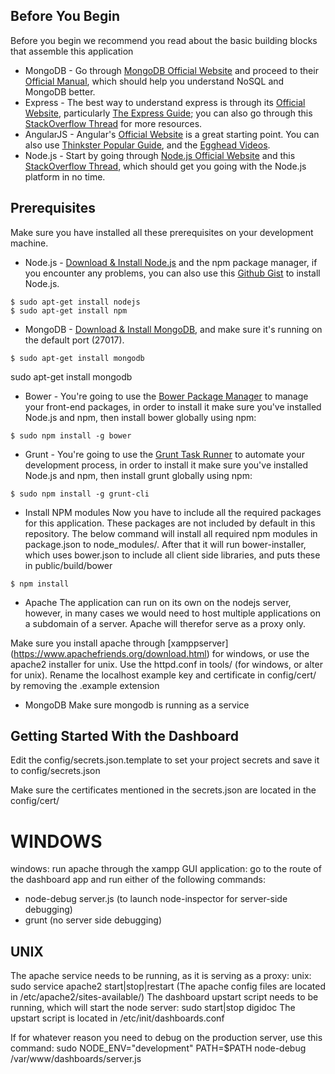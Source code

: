 ## Before You Begin 
Before you begin we recommend you read about the basic building blocks that assemble this application 
* MongoDB - Go through [MongoDB Official Website](http://mongodb.org/) and proceed to their [Official Manual](http://docs.mongodb.org/manual/), which should help you understand NoSQL and MongoDB better.
* Express - The best way to understand express is through its [Official Website](http://expressjs.com/), particularly [The Express Guide](http://expressjs.com/guide.html); you can also go through this [StackOverflow Thread](http://stackoverflow.com/questions/8144214/learning-express-for-node-js) for more resources.
* AngularJS - Angular's [Official Website](http://angularjs.org/) is a great starting point. You can also use [Thinkster Popular Guide](http://www.thinkster.io/), and the [Egghead Videos](https://egghead.io/).
* Node.js - Start by going through [Node.js Official Website](http://nodejs.org/) and this [StackOverflow Thread](http://stackoverflow.com/questions/2353818/how-do-i-get-started-with-node-js), which should get you going with the Node.js platform in no time.


## Prerequisites
Make sure you have installed all these prerequisites on your development machine.
* Node.js - [Download & Install Node.js](http://www.nodejs.org/download/) and the npm package manager, if you encounter any problems, you can also use this [Github Gist](https://gist.github.com/isaacs/579814) to install Node.js.
```
$ sudo apt-get install nodejs
$ sudo apt-get install npm
```

* MongoDB - [Download & Install MongoDB](http://www.mongodb.org/downloads), and make sure it's running on the default port (27017).
```
$ sudo apt-get install mongodb
```
sudo apt-get install mongodb
* Bower - You're going to use the [Bower Package Manager](http://bower.io/) to manage your front-end packages, in order to install it make sure you've installed Node.js and npm, then install bower globally using npm:

```
$ sudo npm install -g bower
```

* Grunt - You're going to use the [Grunt Task Runner](http://gruntjs.com/) to automate your development process, in order to install it make sure you've installed Node.js and npm, then install grunt globally using npm:

```
$ sudo npm install -g grunt-cli
```

* Install NPM modules
Now you have to include all the required packages for this application. These packages are not included by default in this repository.
The below command will install all required npm modules in package.json to node_modules/.
After that it will run bower-installer, which uses bower.json to include all client side libraries, and puts these in public/build/bower

```
$ npm install
```

* Apache
The application can run on its own on the nodejs server, however, in many cases we would need to host multiple applications on a subdomain of a server.
Apache will therefor serve as a proxy only.

Make sure you install apache through [xamppserver] (https://www.apachefriends.org/download.html) for windows, or use the apache2 installer for unix. 
Use the httpd.conf in tools/ (for windows, or alter for unix).
Rename the localhost example key and certificate in config/cert/ by removing the .example extension

* MongoDB
Make sure mongodb is running as a service

## Getting Started With the Dashboard
Edit the config/secrets.json.template to set your project secrets and save it to config/secrets.json

Make sure the certificates mentioned in the secrets.json are located in the config/cert/

# WINDOWS
windows: run apache through the xampp GUI
application: go to the route of the dashboard app and run either of the following commands:
- node-debug server.js (to launch node-inspector for server-side debugging)
- grunt (no server side debugging)

## UNIX
The apache service needs to be running, as it is serving as a proxy: 
unix: sudo service apache2 start|stop|restart (The apache config files are located in /etc/apache2/sites-available/)
The dashboard upstart script needs to be running, which will start the node server: sudo start|stop digidoc
The upstart script is located in /etc/init/dashboards.conf

If for whatever reason you need to debug on the production server, use this command:
sudo NODE_ENV="development" PATH=$PATH node-debug /var/www/dashboards/server.js

